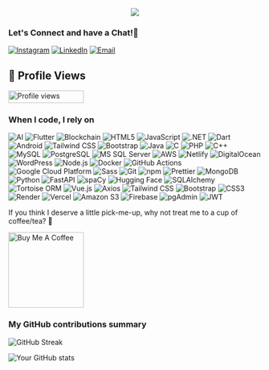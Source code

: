 
<p align="center">
  <img src="https://capsule-render.vercel.app/api?text=Hey%20Everyone!🕹%EF%B8%8F&animation=fadeIn&type=waving&color=gradient&height=180"/>
</p>

<h3>Let's Connect and have a Chat!💬</h3>

[![Instagram](https://img.shields.io/badge/-Instagram-E4405F?style=for-the-badge&logo=instagram&logoColor=white)](https://www.instagram.com/harris._.01)
[![LinkedIn](https://img.shields.io/badge/-LinkedIn-0A66C2?style=for-the-badge&logo=linkedin&logoColor=white)](https://www.linkedin.com/in/harrishussain24)
[![Email](https://img.shields.io/badge/-Email-D14836?style=for-the-badge&logo=gmail&logoColor=white)](mailto:harrishussain2408@gmail.com)


## 👀 Profile Views
<img height=25 width=150 src="https://komarev.com/ghpvc/?username=harrishussain24&color=dc143c" alt="Profile views" />

<h3>When I code, I rely on</h3>
<p>
  <img alt="AI" src="https://img.shields.io/badge/-Artificial%20Intelligence-272727?style=flat-square&logo=openai&logoColor=white" />
<img alt="Flutter" src="https://img.shields.io/badge/-Flutter-02569B?style=flat-square&logo=flutter&logoColor=white" />
<img alt="Blockchain" src="https://img.shields.io/badge/-Blockchain-121D33?style=flat-square&logo=bitcoin&logoColor=orange" />
<img alt="HTML5" src="https://img.shields.io/badge/-HTML5-E34F26?style=flat-square&logo=html5&logoColor=white" />
<img alt="JavaScript" src="https://img.shields.io/badge/-JavaScript-F7DF1E?style=flat-square&logo=javascript&logoColor=black" />
<img alt=".NET" src="https://img.shields.io/badge/-.NET_Framework-512BD4?style=flat-square&logo=dotnet&logoColor=white" />
<img alt="Dart" src="https://img.shields.io/badge/-Dart-0175C2?style=flat-square&logo=dart&logoColor=white" />
<img alt="Android" src="https://img.shields.io/badge/-Android-3DDC84?style=flat-square&logo=android&logoColor=white" />
<img alt="Tailwind CSS" src="https://img.shields.io/badge/-Tailwind_CSS-38B2AC?style=flat-square&logo=tailwind-css&logoColor=white" />
<img alt="Bootstrap" src="https://img.shields.io/badge/-Bootstrap-7952B3?style=flat-square&logo=bootstrap&logoColor=white" />
<img alt="Java" src="https://img.shields.io/badge/-Java-007396?style=flat-square&logo=java&logoColor=white" />
<img alt="C" src="https://img.shields.io/badge/-C-A8B9CC?style=flat-square&logo=c&logoColor=black" />
<img alt="PHP" src="https://img.shields.io/badge/-PHP-777BB4?style=flat-square&logo=php&logoColor=white" />
<img alt="C++" src="https://img.shields.io/badge/-C++-00599C?style=flat-square&logo=c%2B%2B&logoColor=white" />
<img alt="MySQL" src="https://img.shields.io/badge/-MySQL-4479A1?style=flat-square&logo=mysql&logoColor=white" />
<img alt="PostgreSQL" src="https://img.shields.io/badge/-PostgreSQL-4169E1?style=flat-square&logo=postgresql&logoColor=white" />
<img alt="MS SQL Server" src="https://img.shields.io/badge/-MS_SQL_Server-CC2927?style=flat-square&logo=microsoft&logoColor=white" />
<img alt="AWS" src="https://img.shields.io/badge/-AWS-232F3E?style=flat-square&logo=amazon-aws&logoColor=white" />
<img alt="Netlify" src="https://img.shields.io/badge/-Netlify-00C7B7?style=flat-square&logo=netlify&logoColor=white" />
<img alt="DigitalOcean" src="https://img.shields.io/badge/-DigitalOcean-0080FF?style=flat-square&logo=digitalocean&logoColor=white" />
<img alt="WordPress" src="https://img.shields.io/badge/-WordPress-21759B?style=flat-square&logo=wordpress&logoColor=white" />
<img alt="Node.js" src="https://img.shields.io/badge/-Nodejs-43853d?style=flat-square&logo=node.js&logoColor=white" />
<img alt="Docker" src="https://img.shields.io/badge/-Docker-2496ED?style=flat-square&logo=docker&logoColor=white" />
<img alt="GitHub Actions" src="https://img.shields.io/badge/-GitHub_Actions-2088FF?style=flat-square&logo=githubactions&logoColor=white" />
<img alt="Google Cloud Platform" src="https://img.shields.io/badge/-Google_Cloud_Platform-1a73e8?style=flat-square&logo=google-cloud&logoColor=white" />
<img alt="Sass" src="https://img.shields.io/badge/-Sass-CC6699?style=flat-square&logo=sass&logoColor=white" />
<img alt="Git" src="https://img.shields.io/badge/-Git-F05032?style=flat-square&logo=git&logoColor=white" />
<img alt="npm" src="https://img.shields.io/badge/-NPM-CB3837?style=flat-square&logo=npm&logoColor=white" />
<img alt="Prettier" src="https://img.shields.io/badge/-Prettier-F7B93E?style=flat-square&logo=prettier&logoColor=white" />
<img alt="MongoDB" src="https://img.shields.io/badge/-MongoDB-13aa52?style=flat-square&logo=mongodb&logoColor=white" />
<img alt="Python" src="https://img.shields.io/badge/-Python-3776AB?style=flat-square&logo=python&logoColor=white" />
<img alt="FastAPI" src="https://img.shields.io/badge/-FastAPI-009688?style=flat-square&logo=fastapi&logoColor=white" />
<img alt="spaCy" src="https://img.shields.io/badge/-spaCy-2E1A47?style=flat-square&logo=python&logoColor=white" />
<img alt="Hugging Face" src="https://img.shields.io/badge/-Transformers-F59E0B?style=flat-square&logo=huggingface&logoColor=white" />
<img alt="SQLAlchemy" src="https://img.shields.io/badge/-SQLAlchemy-005B9F?style=flat-square&logo=python&logoColor=white" />
<img alt="Tortoise ORM" src="https://img.shields.io/badge/-Tortoise_ORM-42B883?style=flat-square&logo=python&logoColor=white" />
<img alt="Vue.js" src="https://img.shields.io/badge/-Vue_3-4FC08D?style=flat-square&logo=vue.js&logoColor=white" />
<img alt="Axios" src="https://img.shields.io/badge/-Axios-5A29E4?style=flat-square&logo=axios&logoColor=white" />
<img alt="Tailwind CSS" src="https://img.shields.io/badge/-Tailwind_CSS-38B2AC?style=flat-square&logo=tailwind-css&logoColor=white" />
<img alt="Bootstrap" src="https://img.shields.io/badge/-Bootstrap-7952B3?style=flat-square&logo=bootstrap&logoColor=white" />
<img alt="CSS3" src="https://img.shields.io/badge/-CSS3-1572B6?style=flat-square&logo=css3&logoColor=white" />
<img alt="Render" src="https://img.shields.io/badge/-Render-1CA9F4?style=flat-square&logo=render&logoColor=white" />
<img alt="Vercel" src="https://img.shields.io/badge/-Vercel-000000?style=flat-square&logo=vercel&logoColor=white" />
<img alt="Amazon S3" src="https://img.shields.io/badge/-Amazon_S3-569A31?style=flat-square&logo=amazonaws&logoColor=white" />
<img alt="Firebase" src="https://img.shields.io/badge/-Firebase-FFCA28?style=flat-square&logo=firebase&logoColor=black" />
<img alt="pgAdmin" src="https://img.shields.io/badge/-pgAdmin-F4F4F4?style=flat-square&logo=postgresql&logoColor=336791" />
<img alt="JWT" src="https://img.shields.io/badge/-JWT-000000?style=flat-square&logo=jsonwebtokens&logoColor=white" />






</p>

<p>If you think I deserve a little pick-me-up, why not treat me to a cup of coffee/tea? 🥺</p>
<a href="https://www.buymeacoffee.com/harrishussain24" target="_blank"><img src="https://cdn.buymeacoffee.com/buttons/v2/default-red.png" alt="Buy Me A Coffee" width="150" ></a>


<h3>My GitHub contributions summary</h3>

![GitHub Streak](https://streak-stats.demolab.com?user=harrishussain24&theme=dark&ring=fb4362&file=fb4362&currStreakNum=fb4362&currStreakLabel=fb4362&hide_border=true)


![Your GitHub stats](https://github-readme-stats.vercel.app/api?username=harrishussain24&hide_border=true&show_icons=true&bg_color=151515&title_color=fb4362&icon_color=fb4362&text_color=9e9e9e)


